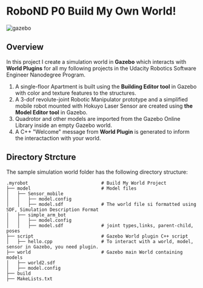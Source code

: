 # RoboND P0 Build My Own World!

![gazebo](https://user-images.githubusercontent.com/48291391/60264550-78831280-98b1-11e9-9720-bf643ff97992.png)

## Overview

In this project I create a simulation world in **Gazebo** which interacts with **World Plugins** for all my following projects in the Udacity Robotics Software Engineer Nanodegree Program.

  1. A single-floor Apartment is built using the **Building Editor tool** in Gazebo with color and texture features to the structures. 
  2. A 3-dof revolute-joint Robotic Manipulator prototype and a simplified mobile robot mounted with Hokuyo Laser Sensor are created        using **the Model Editor tool** in Gazebo. 
  3. Quadrotor and other models are imported from the Gazebo Online Library inside an empty Gazebo world.
  4. A  C++ "Welcome" message from **World Plugin** is generated to inform the interactaction with your world.

## Directory Strcture
The sample simulation world folder has the following directory structure:

    .myrobot                           # Build My World Project 
    ├── model                          # Model files 
    │   ├── Sensor_mobile
    │   │   ├── model.config          
    │   │   ├── model.sdf              # The world file si formatted using SDF, Simulation Description Format
    │   ├── simple_arm_bot
    │   │   ├── model.config
    │   │   ├── model.sdf              # joint types,links, parent-child, poses
    ├── script                         # Gazebo World plugin C++ script      
    │   ├── hello.cpp                  # To interact with a world, model, sensor in Gazebo, you need plugin.
    ├── world                          # Gazebo main World containing models 
    │   ├── world2.sdf
    │   ├── model.config
    ├── build
    ├── MakeLists.txt


